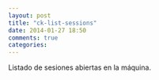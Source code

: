 ```yaml
---
layout: post
title: "ck-list-sessions"
date: 2014-01-27 18:50
comments: true
categories: 
---
```

Listado de sesiones abiertas en la máquina.

